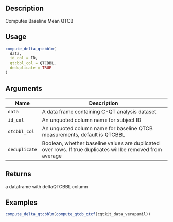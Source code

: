## Description

Computes Baseline Mean QTCB

## Usage

```r
compute_delta_qtcbblm(
  data,
  id_col = ID,
  qtcbbl_col = QTCBBL,
  deduplicate = TRUE
)
```

## Arguments

| Name | Description |
|------|-------------|
| `data` | A data frame containing C-QT analysis dataset |
| `id_col` | An unquoted column name for subject ID |
| `qtcbbl_col` | An unquoted column name for baseline QTCB measurements, default is QTCBBL |
| `deduplicate` | Boolean, whether baseline values are duplicated over rows. If true duplicates will be removed from average |

## Returns

a dataframe with deltaQTCBBL column

## Examples

```r
compute_delta_qtcbblm(compute_qtcb_qtcf(cqtkit_data_verapamil))
```


